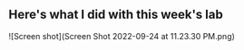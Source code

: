 
## Here's what I did with this week's lab

![Screen shot](Screen Shot 2022-09-24 at 11.23.30 PM.png)

